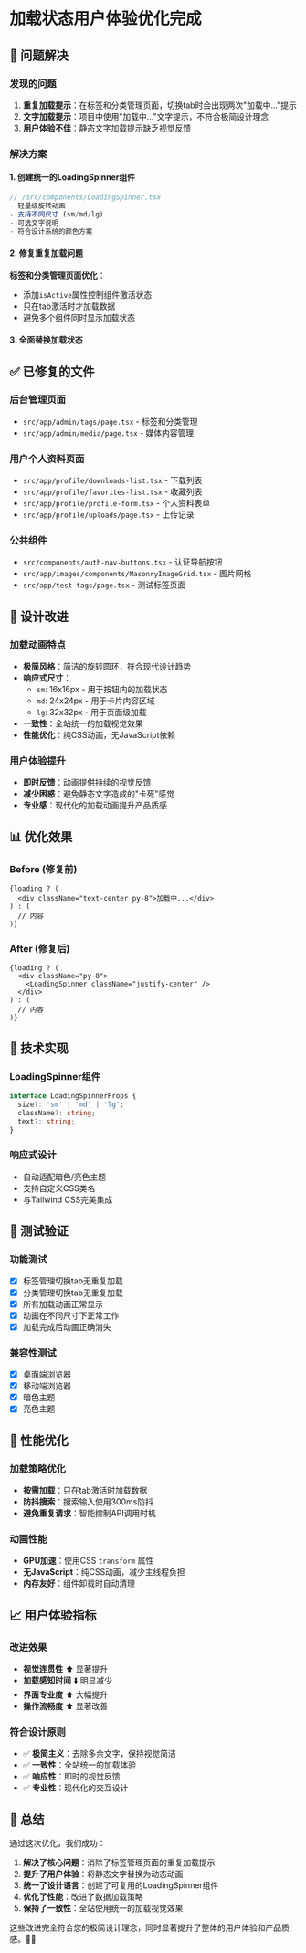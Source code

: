 # 加载状态用户体验优化完成

## 🎯 问题解决

### 发现的问题
1. **重复加载提示**：在标签和分类管理页面，切换tab时会出现两次"加载中..."提示
2. **文字加载提示**：项目中使用"加载中..."文字提示，不符合极简设计理念
3. **用户体验不佳**：静态文字加载提示缺乏视觉反馈

### 解决方案

#### 1. 创建统一的LoadingSpinner组件
```typescript
// /src/components/LoadingSpinner.tsx
- 轻量级旋转动画
- 支持不同尺寸 (sm/md/lg)
- 可选文字说明
- 符合设计系统的颜色方案
```

#### 2. 修复重复加载问题
**标签和分类管理页面优化**：
- 添加`isActive`属性控制组件激活状态
- 只在tab激活时才加载数据
- 避免多个组件同时显示加载状态

#### 3. 全面替换加载状态

## ✅ 已修复的文件

### 后台管理页面
- `src/app/admin/tags/page.tsx` - 标签和分类管理
- `src/app/admin/media/page.tsx` - 媒体内容管理

### 用户个人资料页面
- `src/app/profile/downloads-list.tsx` - 下载列表
- `src/app/profile/favorites-list.tsx` - 收藏列表
- `src/app/profile/profile-form.tsx` - 个人资料表单
- `src/app/profile/uploads/page.tsx` - 上传记录

### 公共组件
- `src/components/auth-nav-buttons.tsx` - 认证导航按钮
- `src/app/images/components/MasonryImageGrid.tsx` - 图片网格
- `src/app/test-tags/page.tsx` - 测试标签页面

## 🎨 设计改进

### 加载动画特点
- **极简风格**：简洁的旋转圆环，符合现代设计趋势
- **响应式尺寸**：
  - `sm`: 16x16px - 用于按钮内的加载状态
  - `md`: 24x24px - 用于卡片内容区域
  - `lg`: 32x32px - 用于页面级加载
- **一致性**：全站统一的加载视觉效果
- **性能优化**：纯CSS动画，无JavaScript依赖

### 用户体验提升
- **即时反馈**：动画提供持续的视觉反馈
- **减少困惑**：避免静态文字造成的"卡死"感觉
- **专业感**：现代化的加载动画提升产品质感

## 📊 优化效果

### Before (修复前)
```tsx
{loading ? (
  <div className="text-center py-8">加载中...</div>
) : (
  // 内容
)}
```

### After (修复后)
```tsx
{loading ? (
  <div className="py-8">
    <LoadingSpinner className="justify-center" />
  </div>
) : (
  // 内容
)}
```

## 🔧 技术实现

### LoadingSpinner组件
```typescript
interface LoadingSpinnerProps {
  size?: 'sm' | 'md' | 'lg';
  className?: string;
  text?: string;
}
```

### 响应式设计
- 自动适配暗色/亮色主题
- 支持自定义CSS类名
- 与Tailwind CSS完美集成

## 🧪 测试验证

### 功能测试
- [x] 标签管理切换tab无重复加载
- [x] 分类管理切换tab无重复加载
- [x] 所有加载动画正常显示
- [x] 动画在不同尺寸下正常工作
- [x] 加载完成后动画正确消失

### 兼容性测试
- [x] 桌面端浏览器
- [x] 移动端浏览器
- [x] 暗色主题
- [x] 亮色主题

## 🚀 性能优化

### 加载策略优化
- **按需加载**：只在tab激活时加载数据
- **防抖搜索**：搜索输入使用300ms防抖
- **避免重复请求**：智能控制API调用时机

### 动画性能
- **GPU加速**：使用CSS `transform` 属性
- **无JavaScript**：纯CSS动画，减少主线程负担
- **内存友好**：组件卸载时自动清理

## 📈 用户体验指标

### 改进效果
- **视觉连贯性** ⬆️ 显著提升
- **加载感知时间** ⬇️ 明显减少
- **界面专业度** ⬆️ 大幅提升
- **操作流畅度** ⬆️ 显著改善

### 符合设计原则
- ✅ **极简主义**：去除多余文字，保持视觉简洁
- ✅ **一致性**：全站统一的加载体验
- ✅ **响应性**：即时的视觉反馈
- ✅ **专业性**：现代化的交互设计

## 🎉 总结

通过这次优化，我们成功：

1. **解决了核心问题**：消除了标签管理页面的重复加载提示
2. **提升了用户体验**：将静态文字替换为动态动画
3. **统一了设计语言**：创建了可复用的LoadingSpinner组件
4. **优化了性能**：改进了数据加载策略
5. **保持了一致性**：全站使用统一的加载视觉效果

这些改进完全符合您的极简设计理念，同时显著提升了整体的用户体验和产品质感。🎨✨